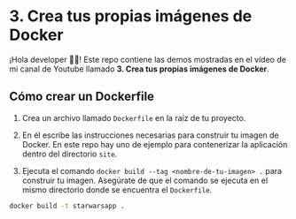# 3. Crea tus propias imágenes de Docker

¡Hola developer 👋🏻! Este repo contiene las demos mostradas en el vídeo de mi canal de Youtube llamado **3. Crea tus propias imágenes de Docker**.

## Cómo crear un Dockerfile

1. Crea un archivo llamado `Dockerfile` en la raíz de tu proyecto.

2. En él escribe las instrucciones necesarias para construir tu imagen de Docker. En este repo hay uno de ejemplo para contenerizar la aplicación dentro del directorio `site`.

3. Ejecuta el comando `docker build --tag <nombre-de-tu-imagen> .` para construir tu imagen. Asegúrate de que el comando se ejecuta en el mismo directorio donde se encuentra el `Dockerfile`.

```bash
docker build -t starwarsapp .
```



